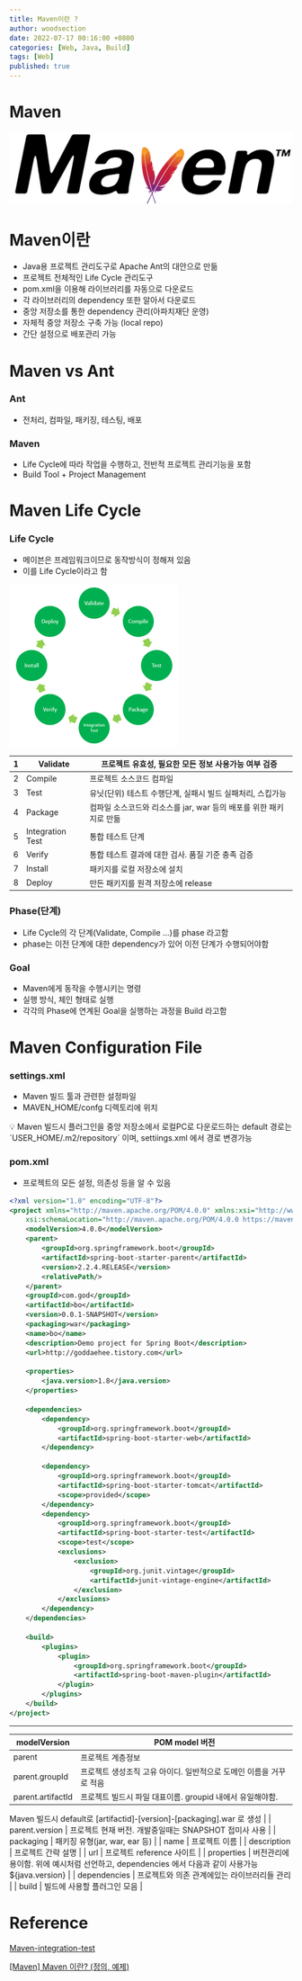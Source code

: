 ```yaml
---
title: Maven이란 ?
author: woodsection
date: 2022-07-17 00:16:00 +0800
categories: [Web, Java, Build]
tags: [Web]
published: true
---
```


# Maven

![Untitled](/assets/img/posts/2022/07/17/maven/Untitled.png)

# Maven이란

- Java용 프로젝트 관리도구로 Apache Ant의 대안으로 만듦
- 프로젝트 전체적인 Life Cycle 관리도구
- pom.xml을 이용해 라이브러리를 자동으로 다운로드
- 각 라이브러리의 dependency 또한 알아서 다운로드
- 중앙 저장소를 통한 dependency 관리(아파치재단 운영)
- 자체적 중앙 저장소 구축 가능 (local repo)
- 간단 설정으로 배포관리 가능

# Maven vs Ant

### Ant

- 전처리, 컴파일, 패키징, 테스팅, 배포

### Maven

- Life Cycle에 따라 작업을 수행하고, 전반적 프로젝트 관리기능을 포함
- Build Tool + Project Management

# Maven Life Cycle

### Life Cycle

- 메이븐은 프레임워크이므로 동작방식이 정해져 있음
- 이를 Life Cycle이라고 함

![Untitled](/assets/img/posts/2022/07/17/maven/Untitled1.png)

| 1 | Validate | 프로젝트 유효성, 필요한 모든 정보 사용가능 여부 검증 |
| --- | --- | --- |
| 2 | Compile | 프로젝트 소스코드 컴파일 |
| 3 | Test | 유닛(단위) 테스트 수행단계, 실패시 빌드 실패처리, 스킵가능 |
| 4 | Package | 컴파일 소스코드와 리소스를 jar, war 등의 배포를 위한 패키지로 만듦 |
| 5 | Integration Test | 통합 테스트 단계 |
| 6 | Verify | 통합 테스트 결과에 대한 검사. 품질 기준 충족 검증 |
| 7 | Install | 패키지를 로컬 저장소에 설치 |
| 8 | Deploy | 만든 패키지를 원격 저장소에 release |

### Phase(단계)

- Life Cycle의 각 단계(Validate, Compile ...)를 phase 라고함
- phase는 이전 단계에 대한 dependency가 있어 이전 단계가 수행되어야함

### Goal

- Maven에게 동작을 수행시키는 명령
- 실행 방식, 체인 형태로 실행
- 각각의 Phase에 연계된 Goal을 실행하는 과정을 Build 라고함

# Maven Configuration File

### settings.xml

- Maven 빌드 툴과 관련한 설정파일
- MAVEN_HOME/confg 디렉토리에 위치

<aside>
💡 Maven 빌드시 플러그인을 중앙 저장소에서 로컬PC로 다운로드하는 default 경로는
`USER_HOME/.m2/repository` 이며, settiings.xml 에서 경로 변경가능

</aside>

### pom.xml

- 프로젝트의 모든 설정, 의존성 등을 알 수 있음

```xml
<?xml version="1.0" encoding="UTF-8"?>
<project xmlns="http://maven.apache.org/POM/4.0.0" xmlns:xsi="http://www.w3.org/2001/XMLSchema-instance"
	xsi:schemaLocation="http://maven.apache.org/POM/4.0.0 https://maven.apache.org/xsd/maven-4.0.0.xsd">
	<modelVersion>4.0.0</modelVersion>
	<parent>
		<groupId>org.springframework.boot</groupId>
		<artifactId>spring-boot-starter-parent</artifactId>
		<version>2.2.4.RELEASE</version>
		<relativePath/>
	</parent>
	<groupId>com.god</groupId> 
	<artifactId>bo</artifactId>
	<version>0.0.1-SNAPSHOT</version>
	<packaging>war</packaging>
	<name>bo</name>
	<description>Demo project for Spring Boot</description>
	<url>http://goddaehee.tistory.com</url>

	<properties>
		<java.version>1.8</java.version>
	</properties>

	<dependencies>
		<dependency>
			<groupId>org.springframework.boot</groupId>
			<artifactId>spring-boot-starter-web</artifactId>
		</dependency>

		<dependency>
			<groupId>org.springframework.boot</groupId>
			<artifactId>spring-boot-starter-tomcat</artifactId>
			<scope>provided</scope>
		</dependency>
		<dependency>
			<groupId>org.springframework.boot</groupId>
			<artifactId>spring-boot-starter-test</artifactId>
			<scope>test</scope>
			<exclusions>
				<exclusion>
					<groupId>org.junit.vintage</groupId>
					<artifactId>junit-vintage-engine</artifactId>
				</exclusion>
			</exclusions>
		</dependency>
	</dependencies>

	<build>
		<plugins>
			<plugin>
				<groupId>org.springframework.boot</groupId>
				<artifactId>spring-boot-maven-plugin</artifactId>
			</plugin>
		</plugins>
	</build>
</project>
```

---

| modelVersion | POM model 버전 |
| --- | --- |
| parent | 프로젝트 계층정보 |
| parent.groupId | 프로젝트 생성조직 고유 아이디. 일반적으로 도메인 이름을 거꾸로 적음 |
| parent.artifactId | 프로젝트 빌드시 파일 대표이름. groupid 내에서 유일해야함. 
Maven 빌드시 default로 
[artifactid]-[version]-[packaging].war 로 생성 |
| parent.version | 프로젝트 현재 버전. 개발중일때는 SNAPSHOT 접미사 사용 |
| packaging | 패키징 유형(jar, war, ear 등) |
| name | 프로젝트 이름 |
| description | 프로젝트 간략 설명 |
| url | 프로젝트 reference 사이트 |
| properties | 버전관리에 용이함. 위에 예시처럼 선언하고, dependencies 에서 다음과 같이 사용가능 ${java.version} |
| dependencies | 프로젝트와 의존 관계에있는 라이브러리들 관리 |
| build | 빌드에 사용할 플러그인 모음 |


# Reference

[Maven-integration-test](https://www.baeldung.com/maven-integration-test)

[[Maven] Maven 이란? (정의, 예제)](https://goddaehee.tistory.com/199)
